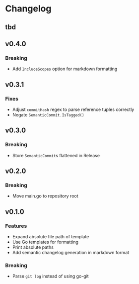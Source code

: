 # Changelog

## tbd
## v0.4.0
### Breaking
- Add `IncluceScopes` option for markdown formatting
## v0.3.1
### Fixes
- Adjust `commitHash` regex to parse reference tuples correctly
- Negate `SemanticCommit.IsTagged()`
## v0.3.0
### Breaking
- Store `SemanticCommit`s flattened in Release
## v0.2.0
### Breaking
- Move main.go to repository root
## v0.1.0
### Features
- Expand absolute file path of template
- Use Go templates for formatting
- Print absolute paths
- Add semantic changelog generation in markdown format
### Breaking
- Parse `git log` instead of using go-git
